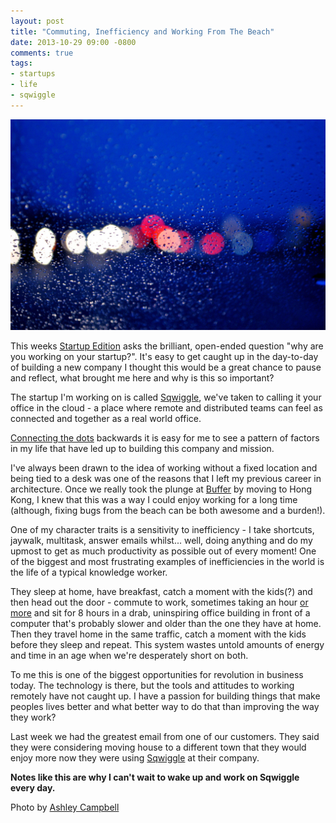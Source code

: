```yaml
---
layout: post
title: "Commuting, Inefficiency and Working From The Beach"
date: 2013-10-29 09:00 -0800
comments: true
tags:
- startups
- life
- sqwiggle
---
```


![Commuting](/images/commuting.jpg)

This weeks [Startup Edition](bit.ly/1eFpetV) asks the brilliant, open-ended question "why are you working on your startup?". It's easy to get caught up in the day-to-day of building a new company I thought this would be a great chance to pause and reflect, what brought me here and why is this so important?

The startup I'm working on is called [Sqwiggle](https://www.sqwiggle.com), we've taken to calling it your office in the cloud - a place where remote and distributed teams can feel as connected and together as a real world office.

[Connecting the dots](http://news.stanford.edu/news/2005/june15/jobs-061505.html) backwards it is easy for me to see a pattern of factors in my life that have led up to building this company and mission.

I've always been drawn to the idea of working without a fixed location and being tied to a desk was one of the reasons that I left my previous career in architecture. Once we really took the plunge at [Buffer](http://techcrunch.com/2011/12/20/sharing-scheduler-app-buffer-raises-400000-gets-kicked-out-of-us/) by moving to Hong Kong, I knew that this was a way I could enjoy working for a long time (although, fixing bugs from the beach can be both awesome and a burden!).

One of my character traits is a sensitivity to inefficiency - I take shortcuts, jaywalk, multitask, answer emails whilst... well, doing anything and do my upmost to get as much productivity as possible out of every moment! One of the biggest and most frustrating examples of inefficiencies in the world is the life of a typical knowledge worker.

They sleep at home, have breakfast, catch a moment with the kids(?) and then head out the door - commute to work, sometimes taking an hour [or more](http://en.wikipedia.org/wiki/China_National_Highway_110_traffic_jam) and sit for 8 hours in a drab, uninspiring office building in front of a computer that's probably slower and older than the one they have at home. Then they travel home in the same traffic, catch a moment with the kids before they sleep and repeat. This system wastes untold amounts of energy and time in an age when we're desperately short on both.

To me this is one of the biggest opportunities for revolution in business today. The technology is there, but the tools and attitudes to working remotely have not caught up. I have a passion for building things that make peoples lives better and what better way to do that than improving the way they work?

Last week we had the greatest email from one of our customers. They said they were considering moving house to a different town that they would enjoy more now they were using [Sqwiggle](https://www.sqwiggle.com) at their company.

**Notes like this are why I can't wait to wake up and work on Sqwiggle every day.**

<p class="caption">Photo by <a href="http://www.flickr.com/photos/ashleycampbellphotography/">Ashley Campbell</a></p>
